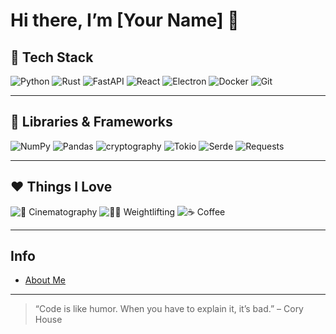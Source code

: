 <!--
  ____  _   _ _   _ __  __ _____ ____  
 |  _ \| | | | \ | |  \/  | ____|  _ \ 
 | |_) | | | |  \| | |\/| |  _| | |_) |
 |  _ <| |_| | |\  | |  | | |___|  _ < 
 |_| \_\\___/|_| \_|_|  |_|_____|_| \_\

 Welcome to my GitHub profile!
-->

# Hi there, I’m [Your Name] 👋

## 🚀 Tech Stack

![Python](https://img.shields.io/badge/Python-3.10%2B-blue?style=for-the-badge&logo=python&logoColor=white)
![Rust](https://img.shields.io/badge/Rust-1.70%2B-black?style=for-the-badge&logo=rust&logoColor=white)
![FastAPI](https://img.shields.io/badge/FastAPI-0.100.0-green?style=for-the-badge&logo=fastapi&logoColor=white)
![React](https://img.shields.io/badge/React-18.2.0-blue?style=for-the-badge&logo=react&logoColor=white)
![Electron](https://img.shields.io/badge/Electron-26.0.0-dark?style=for-the-badge&logo=electron&logoColor=white)
![Docker](https://img.shields.io/badge/Docker-24.0.5-blue?style=for-the-badge&logo=docker&logoColor=white)
![Git](https://img.shields.io/badge/Git-F05138?style=for-the-badge&logo=git&logoColor=white)

---

## 🔧 Libraries & Frameworks

![NumPy](https://img.shields.io/badge/NumPy-1.25.0-yellow?style=for-the-badge&logo=numpy&logoColor=white)
![Pandas](https://img.shields.io/badge/Pandas-2.1.0-blue?style=for-the-badge&logo=pandas&logoColor=white)
![cryptography](https://img.shields.io/badge/cryptography-41.0.1-red?style=for-the-badge&logo=openssl&logoColor=white)
![Tokio](https://img.shields.io/badge/Tokio-1.34.0-lightgrey?style=for-the-badge&logo=rust&logoColor=black)
![Serde](https://img.shields.io/badge/Serde-1.0.188-lightblue?style=for-the-badge&logo=rust&logoColor=white)
![Requests](https://img.shields.io/badge/Requests-2.31.0-important?style=for-the-badge&logo=requests&logoColor=white)

---

## ❤️ Things I Love

![🎥 Cinematography](https://img.shields.io/badge/Cinematography-4K%20&%20HDR-darkviolet?style=for-the-badge&logo=video)
![🏋️‍♂️ Weightlifting](https://img.shields.io/badge/Weightlifting-Gym%20Life-brightgreen?style=for-the-badge&logo=gym)
![☕️ Coffee](https://img.shields.io/badge/Coffee-☕️%20Fuel-brown?style=for-the-badge&logo=coffee)

---

## Info
- [About Me](https://danielscos.github.io/about_me/)

---

> “Code is like humor. When you have to explain it, it’s bad.” – Cory House